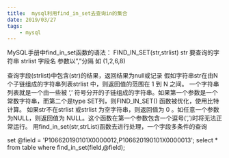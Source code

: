 ```yaml
---
title:  mysql利用find_in_set去查询in的集合
date: 2019/03/27
tags: 
    - mysql
---
```


MySQL手册中find_in_set函数的语法：
FIND_IN_SET(str,strlist)
str 要查询的字符串
strlist 字段名 参数以”,”分隔 如 (1,2,6,8)
<!-- more -->
查询字段(strlist)中包含(str)的结果，返回结果为null或记录
假如字符串str在由N个子链组成的字符串列表strlist 中，则返回值的范围在 1 到 N 之间。 一个字符串列表就是一个由一些被 ‘,’ 符号分开的子链组成的字符串。如果第一个参数是一个常数字符串，而第二个是type SET列，则FIND_IN_SET() 函数被优化，使用比特计算。 如果str不在strlist 或strlist 为空字符串，则返回值为 0 。如任意一个参数为NULL，则返回值为 NULL。这个函数在第一个参数包含一个逗号(‘,’)时将无法正常运行。
用find_in_set(str,strList)函数去进行处理，一个字段多条件的查询

set @field = 'P106620190101X0000012,P106620190101X0000013';
select * from table where find_in_set(field,@field);

